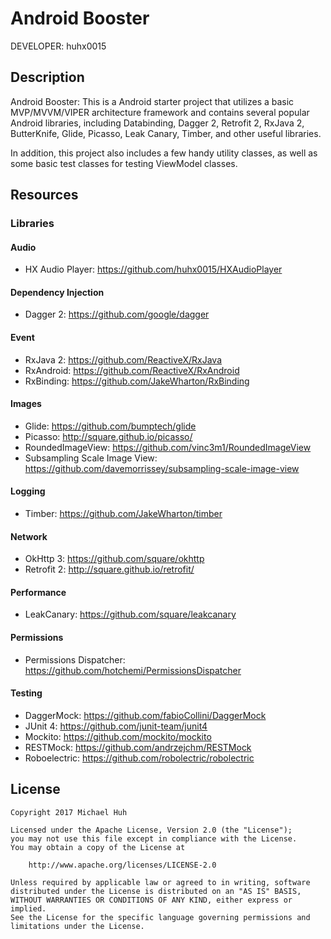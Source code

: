 Android Booster
===============

DEVELOPER: huhx0015

## Description

Android Booster: This is a Android starter project that utilizes a basic MVP/MVVM/VIPER architecture framework and contains several popular Android libraries, including Databinding, Dagger 2, Retrofit 2, RxJava 2, ButterKnife, Glide, Picasso, Leak Canary, Timber, and other useful libraries.

In addition, this project also includes a few handy utility classes, as well as some basic test classes for testing ViewModel classes.

## Resources

### Libraries

#### Audio

* HX Audio Player: https://github.com/huhx0015/HXAudioPlayer

#### Dependency Injection

* Dagger 2: https://github.com/google/dagger

#### Event

* RxJava 2: https://github.com/ReactiveX/RxJava
* RxAndroid: https://github.com/ReactiveX/RxAndroid
* RxBinding: https://github.com/JakeWharton/RxBinding

#### Images

* Glide: https://github.com/bumptech/glide
* Picasso: http://square.github.io/picasso/
* RoundedImageView: https://github.com/vinc3m1/RoundedImageView
* Subsampling Scale Image View: https://github.com/davemorrissey/subsampling-scale-image-view

#### Logging

* Timber: https://github.com/JakeWharton/timber

#### Network

* OkHttp 3: https://github.com/square/okhttp
* Retrofit 2: http://square.github.io/retrofit/

#### Performance

* LeakCanary: https://github.com/square/leakcanary

#### Permissions

* Permissions Dispatcher: https://github.com/hotchemi/PermissionsDispatcher

#### Testing

* DaggerMock: https://github.com/fabioCollini/DaggerMock
* JUnit 4: https://github.com/junit-team/junit4
* Mockito: https://github.com/mockito/mockito
* RESTMock: https://github.com/andrzejchm/RESTMock
* Roboelectric: https://github.com/robolectric/robolectric

## License

    Copyright 2017 Michael Huh

    Licensed under the Apache License, Version 2.0 (the "License");
    you may not use this file except in compliance with the License.
    You may obtain a copy of the License at

        http://www.apache.org/licenses/LICENSE-2.0

    Unless required by applicable law or agreed to in writing, software
    distributed under the License is distributed on an "AS IS" BASIS,
    WITHOUT WARRANTIES OR CONDITIONS OF ANY KIND, either express or implied.
    See the License for the specific language governing permissions and
    limitations under the License.
